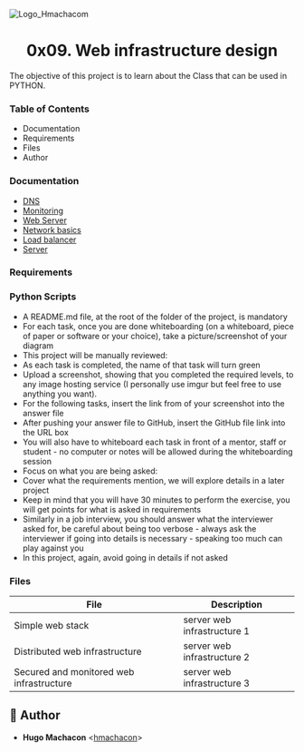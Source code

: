 ![Logo_Hmachacom](https://i.imgur.com/rgewHiz.png)

# <h1 align="center">0x09. Web infrastructure design</h1>


The objective of this project is to learn about the Class that can be used in PYTHON.

### Table of Contents

- Documentation
- Requirements
- Files
- Author

### Documentation

- [DNS](https://intranet.hbtn.io/concepts/12)
- [Monitoring](https://intranet.hbtn.io/concepts/13)
- [Web Server](https://intranet.hbtn.io/concepts/17)
- [Network basics](https://intranet.hbtn.io/concepts/33)
- [Load balancer](https://intranet.hbtn.io/concepts/46)
- [Server](https://intranet.hbtn.io/concepts/67)

### Requirements

### Python Scripts

- A README.md file, at the root of the folder of the project, is mandatory
- For each task, once you are done whiteboarding (on a whiteboard, piece of paper or software or your choice), take a picture/screenshot of your diagram
- This project will be manually reviewed:
- As each task is completed, the name of that task will turn green
- Upload a screenshot, showing that you completed the required levels, to any image hosting service (I personally use imgur but feel free to use anything you want).
- For the following tasks, insert the link from of your screenshot into the answer file
- After pushing your answer file to GitHub, insert the GitHub file link into the URL box
- You will also have to whiteboard each task in front of a mentor, staff or student - no computer or notes will be allowed during the whiteboarding session
- Focus on what you are being asked:
- Cover what the requirements mention, we will explore details in a later project
- Keep in mind that you will have 30 minutes to perform the exercise, you will get points for what is asked in requirements
- Similarly in a job interview, you should answer what the interviewer asked for, be careful about being too verbose - always ask the interviewer if going into details is necessary - speaking too much can play against you
- In this project, again, avoid going in details if not asked

### Files

|File                 |           Description    |
|---------------------|--------------------------|
| Simple web stack |server web infrastructure 1|
| Distributed web infrastructure | server web infrastructure 2|
| Secured and monitored web infrastructure |server web infrastructure 3      |


## :information_desk_person: Author

* **Hugo Machacon** <[hmachacon](https://github.com/hmachacom)>
